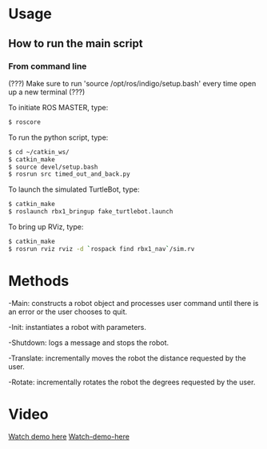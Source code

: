 # Usage
## How to run the main script
### From command line
(???) Make sure to run 'source /opt/ros/indigo/setup.bash' every time open up a new terminal (???) 

To initiate ROS MASTER, type:
```bash
$ roscore
```

To run the python script, type:
```bash
$ cd ~/catkin_ws/
$ catkin_make
$ source devel/setup.bash
$ rosrun src timed_out_and_back.py
```

To launch the simulated TurtleBot, type:
```bash
$ catkin_make
$ roslaunch rbx1_bringup fake_turtlebot.launch 
```

To bring up RViz, type:
```bash
$ catkin_make
$ rosrun rviz rviz -d `rospack find rbx1_nav`/sim.rv
```

# Methods
-Main: constructs a robot object and processes user command until there is an error or the user chooses to quit.

-Init: instantiates a robot with parameters. 

-Shutdown: logs a message and stops the robot.

-Translate: incrementally moves the robot the distance requested by the user.

-Rotate: incrementally rotates the robot the degrees requested by the user.

# Video
[Watch demo here](https://www.youtube.com/watch?v=wNQavCcd48c&t=3s)
[Watch-demo-here](https://www.youtube.com/watch?v=wNQavCcd48c&t=3s)

